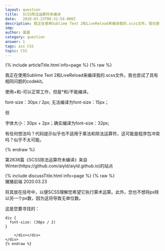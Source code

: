 ```yaml
---
layout: question
title:  SCSS除法运算符未编译
date:   2020-03-23T06:31:54.000Z
description: 我正在使用Sublime Text 2和LiveReload来编译我的.scss文件。我也尝试了具有相同问题的codekit。使用+和-可以正常工作，...
img: 
author: 蛋蛋
category: question
answer: 1
tags: ass CSS
topic: CSS
---
```

<div class="article-root">
  <div class="article">
    {% include articleTitle.html info=page %}
    {% raw %}
    <div class="article-content"><p><font style="vertical-align: inherit;"><font style="vertical-align: inherit;">我正在使用Sublime Text 2和LiveReload来编译我的.scss文件。</font><font style="vertical-align: inherit;">我也尝试了具有相同问题的codekit。</font></font></p>

<p><font style="vertical-align: inherit;"><font style="vertical-align: inherit;">使用+和-可以正常工作，但是*和/不能编译。</font></font></p>

<p><font style="vertical-align: inherit;"><font style="vertical-align: inherit;">font-size：30px / 2px; </font><font style="vertical-align: inherit;">无法编译为font-size：15px；</font></font></p>

<p><font style="vertical-align: inherit;"><font style="vertical-align: inherit;">但</font></font></p>

<p><font style="vertical-align: inherit;"><font style="vertical-align: inherit;">字体大小：30px + 2px；</font><font style="vertical-align: inherit;">确实编译为font-size：32px;</font></font></p>

<p><font style="vertical-align: inherit;"><font style="vertical-align: inherit;">有任何想法吗？</font><font style="vertical-align: inherit;">代码提示似乎也不适用于乘法和除法运算符，这可能是程序包冲突吗？</font><font style="vertical-align: inherit;">似乎不太可能。</font></font></p></div>
    {% endraw %}
  </div>
  <p class="winter_mark">第2838篇《SCSS除法运算符未编译》来自Winter(https://github.com/aiyld/aiyld.github.io)的站点</p>
  <div class="discuss-wrapper">
    {% include discussTitle.html info=page %}
    {% raw %}
    <div class="discuss-list">
    <div class="discuss-item">
        <div class="discuss-parent">
          <div class="discuss-meta">
            <span class="discuss-user">猪猪前端</span>
            <span class="discuss-time">2020.03.23</span>
          </div>
          <div class="discuss-comment"><p><font style="vertical-align: inherit;"><font style="vertical-align: inherit;">将其放在括号中，以便SCSS理解您希望它执行算术运算。</font><font style="vertical-align: inherit;">此外，您也不想将px除以另一个px数，因为这将导致无单位数。</font></font></p>

<p><font style="vertical-align: inherit;"><font style="vertical-align: inherit;">这是您要寻找的：</font></font></p>

<pre><code>div {<font></font>
  font-size: (30px / 2)<font></font>
}<font></font>
</code></pre></div>
        </div></div>
    </div>
    {% endraw %}
  </div>
<div>
